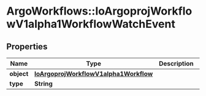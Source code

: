 # ArgoWorkflows::IoArgoprojWorkflowV1alpha1WorkflowWatchEvent

## Properties
Name | Type | Description | Notes
------------ | ------------- | ------------- | -------------
**object** | [**IoArgoprojWorkflowV1alpha1Workflow**](IoArgoprojWorkflowV1alpha1Workflow.md) |  | [optional] 
**type** | **String** |  | [optional] 


